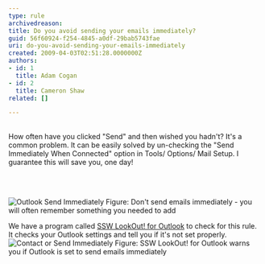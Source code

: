 ```yaml
---
type: rule
archivedreason: 
title: Do you avoid sending your emails immediately?
guid: 56f60924-f254-4845-a0df-29bab5743fae
uri: do-you-avoid-sending-your-emails-immediately
created: 2009-04-03T02:51:28.0000000Z
authors:
- id: 1
  title: Adam Cogan
- id: 2
  title: Cameron Shaw
related: []

---
```




  <br>
How often have you clicked &quot;Send&quot; and then wished you hadn't? It's a common problem. It can be easily solved by un-checking the &quot;Send Immediately When Connected&quot; option in Tools/ Options/ Mail Setup. I guarantee this will save you, one day! 

<br><excerpt class='endintro'></excerpt><br>

  <img class="ms-rteCustom-ImageArea" alt="Outlook Send Immediately" src="/Standards/Communication/RulesToBetterEmail/PublishingImages/OutlookSendImmediately.gif" /> <span class="ms-rteCustom-FigureNormal">Figure&#58; Don't send emails immediately - you will often remember something you needed to add</span><br>
<div class="ms-rteCustom-YellowBorderBox">We have a program called <a href="http&#58;//www.ssw.com.au/ssw/LookOut/">SSW LookOut! for Outlook</a> to check for this rule. It checks your Outlook settings and tell you if it's not set properly.<img class="ms-rteCustom-ImageArea" alt="Contact or Send Immediately" src="/Standards/Communication/RulesToBetterEmail/PublishingImages/ContactorSendImmediately.GIF" /> <span class="ms-rteCustom-FigureNormal">Figure&#58; SSW LookOut! for Outlook warns you if Outlook is set to send emails immediately</span></div>



